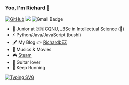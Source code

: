 ### Yoo, I'm Richard 👋

[![GitHub](https://img.shields.io/badge/dynamic/json?logo=github&label=GitHub&labelColor=495867&color=495867&query=%24.data.totalSubs&url=https%3A%2F%2Fapi.spencerwoo.com%2Fsubstats%2F%3Fsource%3Dgithub%26queryKey%3Dhayschan&style=flat)](https://github.com/rzh0504)
![](https://img.shields.io/badge/dynamic/json?color=red&label=%E7%BD%91%E6%98%93%E4%BA%91&query=%24.data.totalSubs&url=https%3A%2F%2Fapi.spencerwoo.com%2Fsubstats%2F%3Fsource%3DneteaseMusic%26queryKey%3D2093659459)
![Gmail Badge](https://img.shields.io/badge/-Gmail-c14438?style=flat&logo=Gmail&logoColor=white&link=mailto:milanpublics@gmail.com)

- 🍻 Junior at 🇨🇳 [CQNU](https://www.pku.edu.cn), _BSc in Intellectual Science (🤡)
- ⚡ Python/Java/JavaScript  (bushi)
- 🖋  My Blog 👉 [RichardbEZ](https://Richardbez.eu.org)
- 🎵 Musics & Movies
- 🎮 [Steam](https://steamcommunity.com/profiles/76561199210543063/)
- 🎸 Guitar lover
- 🏃 Keep Running

[![Typing SVG](https://readme-typing-svg.demolab.com?font=Fira+Code&weight=600&size=25&pause=1000&vCenter=true&width=435&lines=Just+Peace+and+Patient)](https://git.io/typing-svg)

